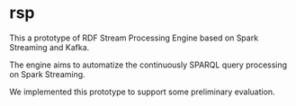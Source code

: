 # rsp
This a prototype of RDF Stream Processing Engine based on Spark Streaming and Kafka.

The engine aims to automatize the continuously SPARQL query processing on Spark Streaming. 

We implemented this prototype to support some preliminary evaluation.
